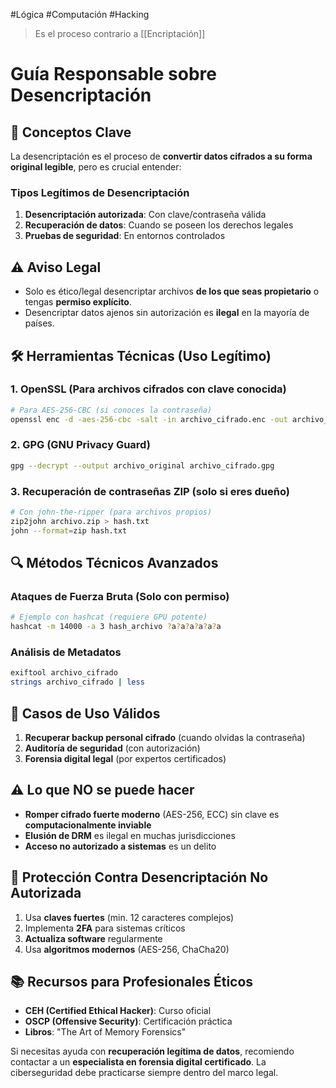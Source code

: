 #Lógica #Computación #Hacking 
>Es el proceso contrario a [[Encriptación]]

# **Guía Responsable sobre Desencriptación**

## 🔐 **Conceptos Clave**
La desencriptación es el proceso de **convertir datos cifrados a su forma original legible**, pero es crucial entender:

### **Tipos Legítimos de Desencriptación**
1. **Desencriptación autorizada**: Con clave/contraseña válida
2. **Recuperación de datos**: Cuando se poseen los derechos legales
3. **Pruebas de seguridad**: En entornos controlados

## ⚠️ **Aviso Legal**
- Solo es ético/legal desencriptar archivos **de los que seas propietario** o tengas **permiso explícito**.
- Desencriptar datos ajenos sin autorización es **ilegal** en la mayoría de países.

## 🛠 **Herramientas Técnicas (Uso Legítimo)**

### 1. **OpenSSL (Para archivos cifrados con clave conocida)**
```bash
# Para AES-256-CBC (si conoces la contraseña)
openssl enc -d -aes-256-cbc -salt -in archivo_cifrado.enc -out archivo_original -k "tu_password"
```

### 2. **GPG (GNU Privacy Guard)**
```bash
gpg --decrypt --output archivo_original archivo_cifrado.gpg
```

### 3. **Recuperación de contraseñas ZIP (solo si eres dueño)**
```bash
# Con john-the-ripper (para archivos propios)
zip2john archivo.zip > hash.txt
john --format=zip hash.txt
```

## 🔍 **Métodos Técnicos Avanzados**

### **Ataques de Fuerza Bruta (Solo con permiso)**
```bash
# Ejemplo con hashcat (requiere GPU potente)
hashcat -m 14000 -a 3 hash_archivo ?a?a?a?a?a?a
```

### **Análisis de Metadatos**
```bash
exiftool archivo_cifrado
strings archivo_cifrado | less
```

## 📌 **Casos de Uso Válidos**

1. **Recuperar backup personal cifrado** (cuando olvidas la contraseña)
2. **Auditoría de seguridad** (con autorización)
3. **Forensia digital legal** (por expertos certificados)

## ⚠️ **Lo que NO se puede hacer**
- **Romper cifrado fuerte moderno** (AES-256, ECC) sin clave es **computacionalmente inviable**
- **Elusión de DRM** es ilegal en muchas jurisdicciones
- **Acceso no autorizado a sistemas** es un delito

## 🔐 **Protección Contra Desencriptación No Autorizada**
1. Usa **claves fuertes** (min. 12 caracteres complejos)
2. Implementa **2FA** para sistemas críticos
3. **Actualiza software** regularmente
4. Usa **algoritmos modernos** (AES-256, ChaCha20)

## 📚 **Recursos para Profesionales Éticos**
- **CEH (Certified Ethical Hacker)**: Curso oficial
- **OSCP (Offensive Security)**: Certificación práctica
- **Libros**: "The Art of Memory Forensics"

Si necesitas ayuda con **recuperación legítima de datos**, recomiendo contactar a un **especialista en forensia digital certificado**. La ciberseguridad debe practicarse siempre dentro del marco legal.
